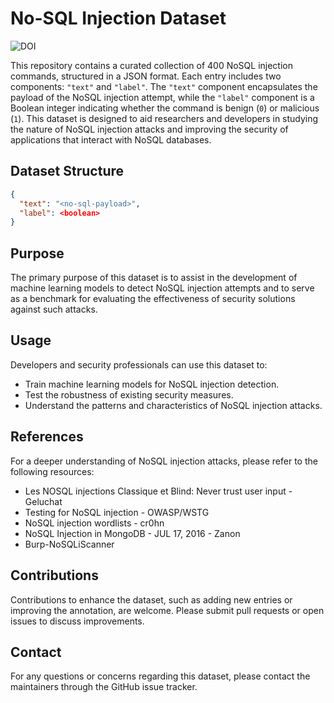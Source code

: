 # No-SQL Injection Dataset

![DOI](https://zenodo.org/badge/670473747.svg)

This repository contains a curated collection of  400 NoSQL injection commands, structured in a JSON format. Each entry includes two components: `"text"` and `"label"`. The `"text"` component encapsulates the payload of the NoSQL injection attempt, while the `"label"` component is a Boolean integer indicating whether the command is benign (`0`) or malicious (`1`). This dataset is designed to aid researchers and developers in studying the nature of NoSQL injection attacks and improving the security of applications that interact with NoSQL databases.

## Dataset Structure

```json
{
  "text": "<no-sql-payload>",
  "label": <boolean>
}
```

## Purpose

The primary purpose of this dataset is to assist in the development of machine learning models to detect NoSQL injection attempts and to serve as a benchmark for evaluating the effectiveness of security solutions against such attacks.

## Usage

Developers and security professionals can use this dataset to:

- Train machine learning models for NoSQL injection detection.
- Test the robustness of existing security measures.
- Understand the patterns and characteristics of NoSQL injection attacks.

## References

For a deeper understanding of NoSQL injection attacks, please refer to the following resources:

- Les NOSQL injections Classique et Blind: Never trust user input - Geluchat
- Testing for NoSQL injection - OWASP/WSTG
- NoSQL injection wordlists - cr0hn
- NoSQL Injection in MongoDB - JUL  17,  2016 - Zanon
- Burp-NoSQLiScanner

## Contributions

Contributions to enhance the dataset, such as adding new entries or improving the annotation, are welcome. Please submit pull requests or open issues to discuss improvements.

## Contact

For any questions or concerns regarding this dataset, please contact the maintainers through the GitHub issue tracker.
